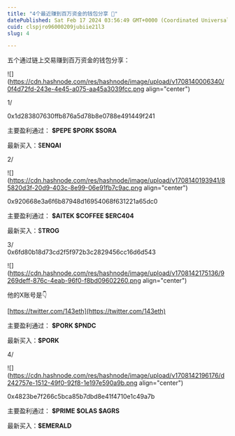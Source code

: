 ```yaml
---
title: "4个最近赚到百万资金的钱包分享 🚨"
datePublished: Sat Feb 17 2024 03:56:49 GMT+0000 (Coordinated Universal Time)
cuid: clspjro96000209jubiie21l3
slug: 4

---
```


五个通过链上交易赚到百万资金的钱包分享：

![](https://cdn.hashnode.com/res/hashnode/image/upload/v1708140006340/0f4d72fd-243e-4e45-a075-aa45a3039fcc.png align="center")

1/

0x1d283807630ffb876a5d78b8e0788e491449f241

主要盈利通过： **$PEPE $PORK $SORA**

最新买入：$**ENQAI**

2/  

![](https://cdn.hashnode.com/res/hashnode/image/upload/v1708140193941/85820d3f-20d9-403c-8e99-06e91fb7c9ac.png align="center")

0x920668e3a6f6b87948d16954068f631221a65dc0

主要盈利通过： **$AITEK $COFFEE $ERC404**

最新买入：$**TROG**

3/  
0x6fd80b18d73cd2f5f972b3c2829456cc16d6d543

![](https://cdn.hashnode.com/res/hashnode/image/upload/v1708142175136/9269deff-876c-4eab-96f0-f8bd09602260.png align="center")

他的X账号是👇  
  
[https://twitter.com/143eth](https://twitter.com/143eth)  

主要盈利通过： **$PORK $PNDC**

最新买入：**$PORK**

4/

![](https://cdn.hashnode.com/res/hashnode/image/upload/v1708142196176/d242757e-1512-49f0-92f8-1e197e590a9b.png align="center")

  
  
0x4823be7f266c5bca85b7dbd8e41f4710e1c49a7b  

主要盈利通过： **$PRIME $OLAS $AGRS**

最新买入：**$EMERALD**